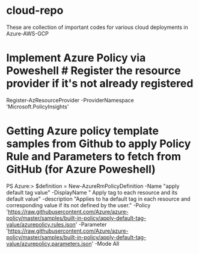 # cloud-repo
These are collection of important codes for various cloud deployments in Azure-AWS-GCP

# Implement Azure Policy via Poweshell # Register the resource provider if it's not already registered
Register-AzResourceProvider -ProviderNamespace 'Microsoft.PolicyInsights'

# Getting Azure policy template samples from Github to apply Policy Rule and Parameters to fetch from GitHub (for Azure Poweshell)
PS Azure:\> $definition = New-AzureRmPolicyDefinition -Name "apply default tag value" -DisplayName " Apply tag to each resource and its default value" -description "Applies to ha default tag in each resource and corresponding value if its not defined by the user." -Policy 'https://raw.githubusercontent.com/Azure/azure-policy/master/samples/built-in-policy/apply-default-tag-value/azurepolicy.rules.json' -Parameter 'https://raw.githubusercontent.com/Azure/azure-policy/master/samples/built-in-policy/apply-default-tag-value/azurepolicy.parameters.json' -Mode All
